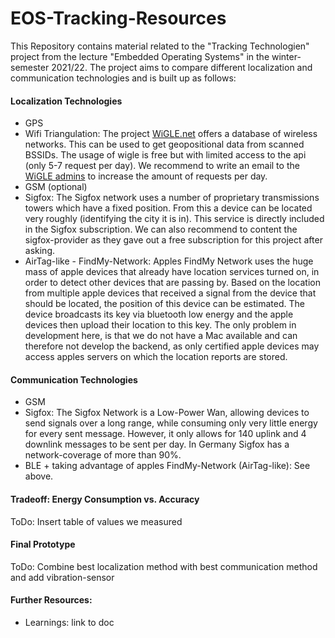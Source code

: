# EOS-Tracking-Resources

This Repository contains material related to the "Tracking Technologien" project from the lecture "Embedded Operating Systems" in the winter-semester 2021/22. The project aims to compare different localization and communication technologies and is built up as follows:

#### Localization Technologies

- GPS
- Wifi Triangulation: The project [WiGLE.net](wigle.net) offers a database of wireless networks. This can be used to get geopositional data from scanned BSSIDs. The usage of wigle is free but with limited access to the api (only 5-7 request per day). We recommend to write an email to the [WiGLE admins](mailto:WiGLE-admin@WiGLE.net) to increase the amount of requests per day.
- GSM (optional)
- Sigfox: The Sigfox network uses a number of proprietary transmissions towers which have a fixed position. From this a device can be located very roughly (identifying the city it is in). This service is directly included in the Sigfox subscription. We can also recommend to content the sigfox-provider as they gave out a free subscription for this project after asking.
- AirTag-like - FindMy-Network: Apples FindMy Network uses the huge mass of apple devices that already have location services turned on, in order to detect other devices that are passing by. Based on the location from multiple apple devices that received a signal from the device that should be located, the position of this device can be estimated. The device broadcasts its key via bluetooth low energy and the apple devices then upload their location to this key. The only problem in development here, is that we do not have a Mac available and can therefore not develop the backend, as only certified apple devices may access apples servers on which the location reports are stored.

#### Communication Technologies

- GSM
- Sigfox: The Sigfox Network is a Low-Power Wan, allowing devices to send signals over a long range, while consuming only very little energy for every sent message. However, it only allows for 140 uplink and 4 downlink messages to be sent per day. In Germany Sigfox has a network-coverage of more than 90%.
- BLE + taking advantage of apples FindMy-Network (AirTag-like): See above.

#### Tradeoff: Energy Consumption vs. Accuracy

ToDo: Insert table of values we measured

#### Final Prototype

ToDo: Combine best localization method with best communication method and add vibration-sensor

#### Further Resources:

- Learnings: link to doc
